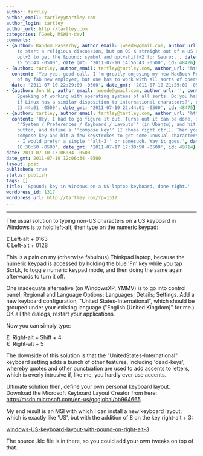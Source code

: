 ```yaml
---
author: tartley
author_email: tartley@tartley.com
author_login: tartley
author_url: http://tartley.com
categories: [Geek, MSWin-dev]
comments:
- {author: Random Passerby, author_email: jweede@gmail.com, author_url: '', content: 'Not
    to start a religious discussion, but on OS X straight out of a US box one presses
    opt+3 to get the &pound; symbol and opt+shift+2 for &euro;.', date: '2011-07-10
    15:55:43 -0500', date_gmt: '2011-07-10 14:55:43 -0500', id: 48426}
- {author: tartley, author_email: tartley@tartley.com, author_url: 'http://tartley.com',
  content: 'Yep yep, good call. I''m greatly enjoying my new MacBook Pro, courtesy
    of my fab new employer, but one has to work with all sorts of operating systems.',
  date: '2011-07-10 22:29:09 -0500', date_gmt: '2011-07-10 21:29:09 -0500', id: 48466}
- {author: Jon W., author_email: jweede@gmail.com, author_url: '', content: 'Nice.
    Speaking of working with operating systems of all sorts. Do you happen to know
    if Linux has a similar disposition to international characters?', date: '2011-07-10
    23:44:01 -0500', date_gmt: '2011-07-10 22:44:01 -0500', id: 48475}
- {author: tartley, author_email: tartley@tartley.com, author_url: 'http://tartley.com',
  content: 'Hey. I had to go figure it out. Turns out it can be done, if you go into
    ''System / Preferences / Keyboard / Layouts'' (in Ubuntu), and hit the ''Options...''
    button, and define a ''compose key'' (I chose right ctrl). Then you can hold the
    compose key and hit a few keystrokes to get some unusual characters. Not the greatest
    - I would prefer a simple ''alt-3'' or somesuch. Way it goes.', date: '2011-07-17
    18:30:50 -0500', date_gmt: '2011-07-17 17:30:50 -0500', id: 49714}
date: 2011-07-10 13:06:34 -0500
date_gmt: 2011-07-10 12:06:34 -0500
layout: post
published: true
status: publish
tags: []
title: '&pound; key in Windows on a US laptop keyboard, done right.'
wordpress_id: 1317
wordpress_url: http://tartley.com/?p=1317
...
```

---

The usual solution to typing non-US characters on a US keyboard in
Windows is to hold left-alt, then type on the numeric keypad:

£ Left-alt + 0163\
€ Left-alt + 0128

This is a pain on my (otherwise fabulous) Thinkpad laptop, because the
numeric keypad is accessed by holding the blue 'Fn' key while you tap
ScrLk, to toggle numeric keypad mode, and then doing the same again
afterwards to turn it off.

One inadequate alternative (on WindowsXP, YMMV) is to go into control
panel; Regional and Language Options; Languages; Details; Settings. Add
a new keyboard configuration, "United States-International", which
should be grouped under your existing language ("English (United
Kingdom)" for me.) OK all the dialogs, restart your applications.

Now you can simply type:

£  Right-alt + Shift + 4\
€  Right-alt + 5

The downside of this solution is that the "UnitedStates-International"
keyboard setting adds a bunch of other features, including 'dead-keys',
whereby quotes and other punctuation are used to add accents to letters,
which is overly intrusive if, like me, you hardly ever use accents.

Ultimate solution then, define your own personal keyboard layout.
Download the Microsoft Keyboard Layout Creator from here:
<http://msdn.microsoft.com/en-us/goglobal/bb964665>.

My end result is an MSI with which I can install a new keyboard layout,
which is exactly like 'US', but with the addition of £ on the key
right-alt + 3:

[windows-US-keyboard-layout-with-pound-on-right-alt-3](http://tartley.com/wp-content/uploads/2011/07/windows-US-keyboard-layout-with-pound-on-right-alt-3.zip)

The source .klc file is in there, so you could add your own tweaks on
top of that.
